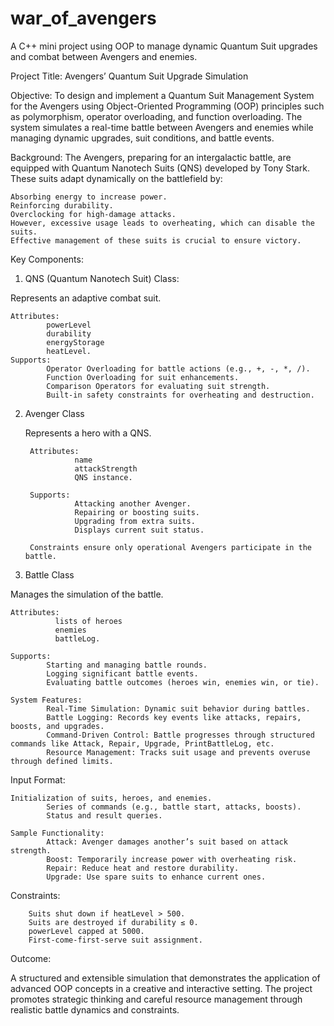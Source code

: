 # war_of_avengers
A C++ mini project using OOP to manage dynamic Quantum Suit upgrades and combat between Avengers and enemies.

Project Title: Avengers’ Quantum Suit Upgrade Simulation

Objective:
  To design and implement a Quantum Suit Management System for the Avengers using Object-Oriented Programming (OOP) principles such as polymorphism, operator overloading, and    function overloading. The system simulates a real-time battle between Avengers and enemies while managing dynamic upgrades, suit conditions, and battle events.

Background:
  The Avengers, preparing for an intergalactic battle, are equipped with Quantum Nanotech Suits (QNS) developed by Tony Stark. These suits adapt dynamically on the battlefield   by:
    
    Absorbing energy to increase power.
    Reinforcing durability.
    Overclocking for high-damage attacks.
    However, excessive usage leads to overheating, which can disable the suits.
    Effective management of these suits is crucial to ensure victory.

Key Components:
1. QNS (Quantum Nanotech Suit) Class:

Represents an adaptive combat suit.

    Attributes: 
            powerLevel
            durability
            energyStorage
            heatLevel.
    Supports:
            Operator Overloading for battle actions (e.g., +, -, *, /).
            Function Overloading for suit enhancements.
            Comparison Operators for evaluating suit strength.
            Built-in safety constraints for overheating and destruction.

2. Avenger Class

   Represents a hero with a QNS.
        
        Attributes: 
                  name
                  attackStrength
                  QNS instance.
        
        Supports:
                  Attacking another Avenger.
                  Repairing or boosting suits.
                  Upgrading from extra suits.
                  Displays current suit status.
        
        Constraints ensure only operational Avengers participate in the battle.

3. Battle Class

Manages the simulation of the battle.
    
    Attributes: 
              lists of heroes
              enemies
              battleLog.
              
    Supports:
            Starting and managing battle rounds.
            Logging significant battle events.
            Evaluating battle outcomes (heroes win, enemies win, or tie).
    
    System Features:
            Real-Time Simulation: Dynamic suit behavior during battles.
            Battle Logging: Records key events like attacks, repairs, boosts, and upgrades.
            Command-Driven Control: Battle progresses through structured commands like Attack, Repair, Upgrade, PrintBattleLog, etc.
            Resource Management: Tracks suit usage and prevents overuse through defined limits.

Input Format:
          
    Initialization of suits, heroes, and enemies.
            Series of commands (e.g., battle start, attacks, boosts).
            Status and result queries.
          
    Sample Functionality:
            Attack: Avenger damages another’s suit based on attack strength.
            Boost: Temporarily increase power with overheating risk.
            Repair: Reduce heat and restore durability.
            Upgrade: Use spare suits to enhance current ones.

Constraints:

        Suits shut down if heatLevel > 500.
        Suits are destroyed if durability ≤ 0.
        powerLevel capped at 5000.
        First-come-first-serve suit assignment.

Outcome:

A structured and extensible simulation that demonstrates the application of advanced OOP concepts in a creative and interactive setting. The project promotes strategic thinking and careful resource management through realistic battle dynamics and constraints.
